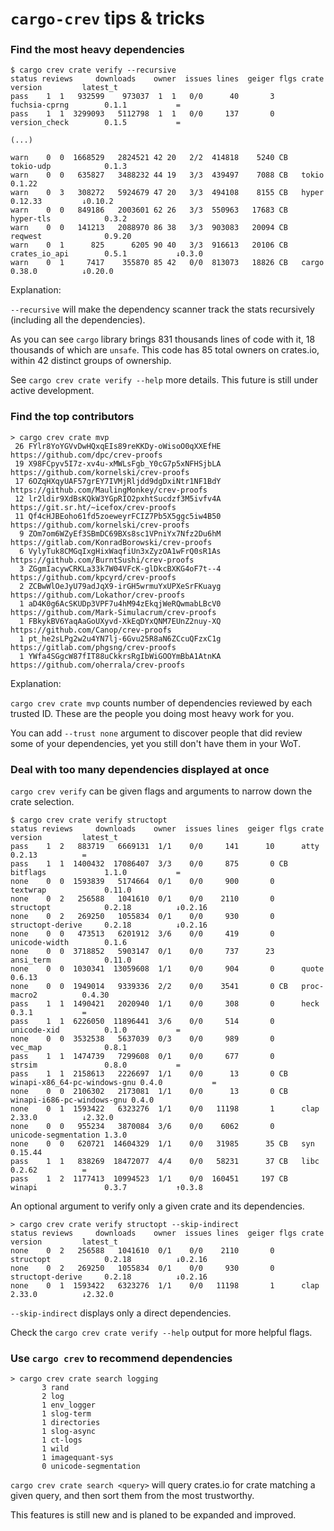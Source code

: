 # `cargo-crev` tips & tricks

### Find the most heavy dependencies

``` text,ignore
$ cargo crev crate verify --recursive
status reviews     downloads    owner  issues lines  geiger flgs crate                version         latest_t
pass    1  1   932599    973037  1  1   0/0      40       3      fuchsia-cprng        0.1.1           =
pass    1  1  3299093   5112798  1  1   0/0     137       0      version_check        0.1.5           =

(...)

warn    0  0  1668529   2824521 42 20   2/2  414818    5240 CB   tokio-udp            0.1.3
warn    0  0   635827   3488232 44 19   3/3  439497    7088 CB   tokio                0.1.22
warn    0  3   308272   5924679 47 20   3/3  494108    8155 CB   hyper                0.12.33         ↓0.10.2
warn    0  0   849186   2003601 62 26   3/3  550963   17683 CB   hyper-tls            0.3.2
warn    0  0   141213   2088970 86 38   3/3  903083   20094 CB   reqwest              0.9.20
warn    0  1      825      6205 90 40   3/3  916613   20106 CB   crates_io_api        0.5.1           ↓0.3.0
warn    0  1     7417    355870 85 42   0/0  813073   18826 CB   cargo                0.38.0          ↓0.20.0
```

Explanation:

`--recursive` will make the dependency scanner track the stats recursively
(including all the dependencies).

As you can see `cargo` library brings 831 thousands lines of code with it, 18
thousands of which are `unsafe`. This code has 85 total owners on crates.io,
within 42 distinct groups of ownership.

See `cargo crev crate verify --help` more details. This future is still under
active development.

### Find the top contributors

``` text,ignore
> cargo crev crate mvp
 26 FYlr8YoYGVvDwHQxqEIs89reKKDy-oWisoO0qXXEfHE https://github.com/dpc/crev-proofs
 19 X98FCpyv5I7z-xv4u-xMWLsFgb_Y0cG7p5xNFHSjbLA https://github.com/kornelski/crev-proofs
 17 6OZqHXqyUAF57grEY7IVMjRljdd9dgDxiNtr1NF1BdY https://github.com/MaulingMonkey/crev-proofs
 12 lr2ldir9XdBsKQkW3YGpRIO2pxhtSucdzf3M5ivfv4A https://git.sr.ht/~icefox/crev-proofs
 11 Qf4cHJBEoho61fd5zoeweyrFCIZ7Pb5X5ggc5iw4B50 https://github.com/kornelski/crev-proofs
  9 ZOm7om6WZyEf3SBmDC69BXs8sc1VPniYx7Nfz2Du6hM https://gitlab.com/KonradBorowski/crev-proofs
  6 VylyTuk8CMGqIxgHixWaqfiUn3xZyzOA1wFrQ0sR1As https://github.com/BurntSushi/crev-proofs
  3 ZGgmIacywCRKLa33k7W04VFcK-glDkcBXKG4oF7t--4 https://github.com/kpcyrd/crev-proofs
  2 ZCBwWlOeJyU79adJqX9-irGH5wrmuYxUPXeSrFKuayg https://github.com/Lokathor/crev-proofs
  1 aD4K0g6AcSKUDp3VPF7u4hM94zEkqjWeRQwmabLBcV0 https://github.com/Mark-Simulacrum/crev-proofs
  1 FBkykBV6YaqAaGoUXyvd-XkEqDYxQNM7EUnZ2nuy-XQ https://github.com/Canop/crev-proofs
  1 pt_he2sLPg2w2u4YN7lj-6Gvu25R8aN6ZCcuQFzxC1g https://gitlab.com/phgsng/crev-proofs
  1 YWfa4SGgcW87fIT88uCkkrsRgIbWiGOOYmBbA1AtnKA https://github.com/oherrala/crev-proofs
```

Explanation:

`cargo crev crate mvp` counts number of dependencies reviewed by each trusted
ID. These are the people you doing most heavy work for you.

You can add `--trust none` argument to discover people that did review some of
your dependencies, yet you still don't have them in your WoT.

### Deal with too many dependencies displayed at once

`cargo crev verify` can be given flags and arguments to narrow down the crate
selection.

``` text,ignore
$ cargo crev crate verify structopt
status reviews     downloads    owner  issues lines  geiger flgs crate                version         latest_t
pass    1  2   883719   6669131  1/1    0/0     141      10      atty                 0.2.13          =
pass    1  1  1400432  17086407  3/3    0/0     875       0 CB   bitflags             1.1.0           =
none    0  0  1593839   5174664  0/1    0/0     900       0      textwrap             0.11.0
none    0  2   256588   1041610  0/1    0/0    2110       0      structopt            0.2.18          ↓0.2.16
none    0  2   269250   1055834  0/1    0/0     930       0      structopt-derive     0.2.18          ↓0.2.16
none    0  0   473513   6201912  3/6    0/0     419       0      unicode-width        0.1.6
none    0  0  3718852   5903147  0/1    0/0     737      23      ansi_term            0.11.0
none    0  0  1030341  13059608  1/1    0/0     904       0      quote                0.6.13
none    0  0  1949014   9339336  2/2    0/0    3541       0 CB   proc-macro2          0.4.30
pass    1  1  1490421   2020940  1/1    0/0     308       0      heck                 0.3.1           =
pass    1  1  6226050  11896441  3/6    0/0     514       0      unicode-xid          0.1.0           =
none    0  0  3532538   5637039  0/3    0/0     989       0      vec_map              0.8.1
pass    1  1  1474739   7299608  0/1    0/0     677       0      strsim               0.8.0           =
pass    1  1  2158613   2226697  1/1    0/0      13       0 CB   winapi-x86_64-pc-windows-gnu 0.4.0           =
none    0  0  2106302   2173081  1/1    0/0      13       0 CB   winapi-i686-pc-windows-gnu 0.4.0
none    0  1  1593422   6323276  1/1    0/0   11198       1      clap                 2.33.0          ↓2.32.0
none    0  0   955234   3870084  3/6    0/0    6062       0      unicode-segmentation 1.3.0
none    0  0   620721  14604329  1/1    0/0   31985      35 CB   syn                  0.15.44
pass    1  1   838269  18472077  4/4    0/0   58231      37 CB   libc                 0.2.62          =
pass    1  2  1177413  10994523  1/1    0/0  160451     197 CB   winapi               0.3.7           ↑0.3.8
```

An optional argument to verify only a given crate and its dependencies.

``` text,ignore
> cargo crev crate verify structopt --skip-indirect
status reviews     downloads    owner  issues lines  geiger flgs crate                version         latest_t
none    0  2   256588   1041610  0/1    0/0    2110       0      structopt            0.2.18          ↓0.2.16
none    0  2   269250   1055834  0/1    0/0     930       0      structopt-derive     0.2.18          ↓0.2.16
none    0  1  1593422   6323276  1/1    0/0   11198       1      clap                 2.33.0          ↓2.32.0
```

`--skip-indirect` displays only a direct dependencies.

Check the `cargo crev crate verify --help` output for more helpful flags.

### Use `cargo crev` to recommend dependencies

``` text,ignore
> cargo crev crate search logging
       3 rand
       2 log
       1 env_logger
       1 slog-term
       1 directories
       1 slog-async
       1 ct-logs
       1 wild
       1 imagequant-sys
       0 unicode-segmentation
```

`cargo crev crate search <query>` will query crates.io for crate matching a given
query, and then sort them from the most trustworthy.

This features is still new and is planed to be expanded and improved.
